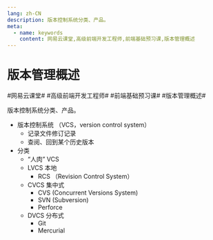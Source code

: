 ```yaml
---
lang: zh-CN
description: 版本控制系统分类、产品。
meta:
  - name: keywords
    content: 网易云课堂,高级前端开发工程师,前端基础预习课,版本管理概述
---
```


# 版本管理概述

\#网易云课堂#
\#高级前端开发工程师#
\#前端基础预习课#
\#版本管理概述#

版本控制系统分类、产品。

* 版本控制系统 （VCS，version control system）
  * 记录文件修订记录
  * 查阅、回到某个历史版本
* 分类
  * “人肉” VCS
  * LVCS 本地
    * RCS （Revision Control System）
  * CVCS 集中式
    * CVS (Concurrent Versions System)
    * SVN (Subversion)
    * Perforce
  * DVCS 分布式
    * Git
    * Mercurial